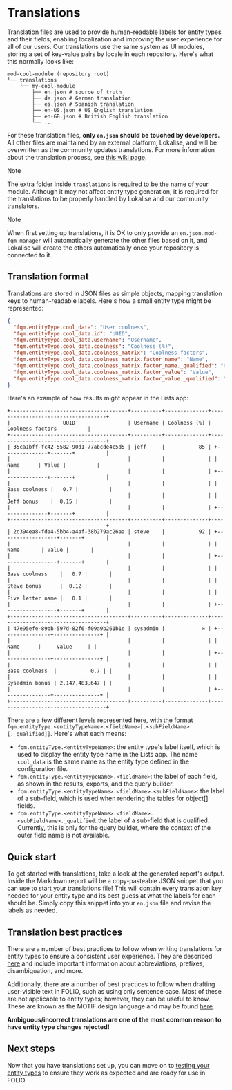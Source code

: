 # Translations

Translation files are used to provide human-readable labels for entity types and their fields, enabling localization and improving the user experience for all of our users. Our translations use the same system as UI modules, storing a set of key-value pairs by locale in each repository. Here's what this normally looks like:

```
mod-cool-module (repository root)
└── translations
    └── my-cool-module
        ├── en.json # source of truth
        ├── de.json # German translation
        ├── es.json # Spanish translation
        ├── en-US.json # US English translation
        ├── en-GB.json # British English translation
        └── ...
```

For these translation files, **only `en.json` should be touched by developers.** All other files are maintained by an external platform, Lokalise, and will be overwritten as the community updates translations. For more information about the translation process, see [this wiki page](https://folio-org.atlassian.net/wiki/spaces/I18N/pages/5374336/How+to+Translate+FOLIO).

> [!NOTE]
> The extra folder inside `translations` is required to be the name of your module. Although it may not affect entity type generation, it is required for the translations to be properly handled by Lokalise and our community translators.

> [!NOTE]
> When first setting up translations, it is OK to only provide an `en.json`. `mod-fqm-manager` will automatically generate the other files based on it, and Lokalise will create the others automatically once your repository is connected to it.

## Translation format

Translations are stored in JSON files as simple objects, mapping translation keys to human-readable labels. Here's how a small entity type might be represented:

```json
{
  "fqm.entityType.cool_data": "User coolness",
  "fqm.entityType.cool_data.id": "UUID",
  "fqm.entityType.cool_data.username": "Username",
  "fqm.entityType.cool_data.coolness": "Coolness (%)",
  "fqm.entityType.cool_data.coolness_matrix": "Coolness factors",
  "fqm.entityType.cool_data.coolness_matrix.factor_name": "Name",
  "fqm.entityType.cool_data.coolness_matrix.factor_name._qualified": "Coolness factor name",
  "fqm.entityType.cool_data.coolness_matrix.factor_value": "Value",
  "fqm.entityType.cool_data.coolness_matrix.factor_value._qualified": "Coolness factor value"
}
```

Here's an example of how results might appear in the Lists app:

```
+--------------------------------------+----------+--------------+------------------------------------+
|                 UUID                 | Username | Coolness (%) |          Coolness factors          |
+--------------------------------------+----------+--------------+------------------------------------+
| 35ca1bff-fc42-5582-90d1-77abcde4c5d5 | jeff     |           85 | +---------------+-------+          |
|                                      |          |              | |     Name      | Value |          |
|                                      |          |              | +---------------+-------+          |
|                                      |          |              | | Base coolness |   0.7 |          |
|                                      |          |              | | Jeff bonus    |  0.15 |          |
|                                      |          |              | +---------------+-------+          |
+--------------------------------------+----------+--------------+------------------------------------+
| 2c394ea8-fda4-5bb4-a4af-38b279ac26aa | steve    |           92 | +------------------+-------+       |
|                                      |          |              | |       Name       | Value |       |
|                                      |          |              | +------------------+-------+       |
|                                      |          |              | | Base coolness    |   0.7 |       |
|                                      |          |              | | Steve bonus      |  0.12 |       |
|                                      |          |              | | Five letter name |   0.1 |       |
|                                      |          |              | +------------------+-------+       |
+--------------------------------------+----------+--------------+------------------------------------+
| 47e95efe-89bb-597d-82f6-f09a9b261b1e | sysadmin |            ∞ | +----------------+---------------+ |
|                                      |          |              | |      Name      |     Value     | |
|                                      |          |              | +----------------+---------------+ |
|                                      |          |              | | Base coolness  |           0.7 | |
|                                      |          |              | | Sysadmin bonus | 2,147,483,647 | |
|                                      |          |              | +----------------+---------------+ |
+--------------------------------------+----------+--------------+------------------------------------+
```

There are a few different levels represented here, with the format `fqm.entityType.<entityTypeName>.<fieldName>[.<subFieldName>[._qualified]]`. Here's what each means:

- `fqm.entityType.<entityTypeName>`: the entity type's label itself, which is used to display the entity type name in the Lists app. The name `cool_data` is the same name as the entity type defined in the configuration file.
- `fqm.entityType.<entityTypeName>.<fieldName>`: the label of each field, as shown in the results, exports, and the query builder.
- `fqm.entityType.<entityTypeName>.<fieldName>.<subFieldName>`: the label of a sub-field, which is used when rendering the tables for object[] fields.
- `fqm.entityType.<entityTypeName>.<fieldName>.<subFieldName>._qualified`: the label of a sub-field that is qualified. Currently, this is only for the query builder, where the context of the outer field name is not available.

## Quick start

To get started with translations, take a look at the generated report's output. Inside the Markdown report will be a copy-pasteable JSON snippet that you can use to start your translations file! This will contain every translation key needed for your entity type and its best guess at what the labels for each should be. Simply copy this snippet into your `en.json` file and revise the labels as needed.

## Translation best practices

There are a number of best practices to follow when writing translations for entity types to ensure a consistent user experience. They are described [here](https://github.com/folio-org/mod-fqm-manager/blob/master/translations/README.md) and include important information about abbreviations, prefixes, disambiguation, and more.

Additionally, there are a number of best practices to follow when drafting user-visible text in FOLIO, such as using only sentence case. Most of these are not applicable to entity types; however, they can be useful to know. These are known as the MOTIF design language and may be found [here](https://ux.folio.org/docs/all-guidelines/?sort=type#language-rules).

**Ambiguous/incorrect translations are one of the most common reason to have entity type changes rejected!**

## Next steps

Now that you have translations set up, you can move on to [testing your entity types](06-testing.md) to ensure they work as expected and are ready for use in FOLIO.

